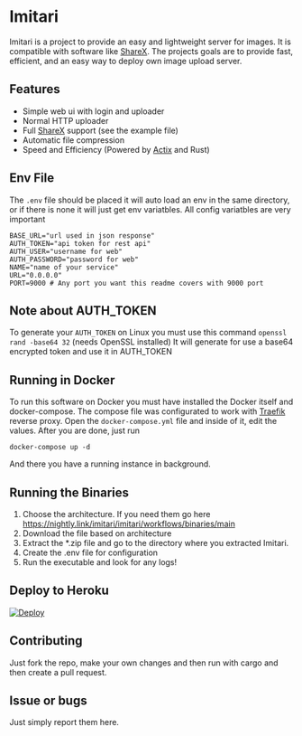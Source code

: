 # Imitari
Imitari is a project to provide an easy and lightweight server for images. It is compatible with software like [ShareX](https://github.com/ShareX/ShareX).
The projects goals are to provide fast, efficient, and an easy way to deploy own image upload server.

## Features

- Simple web ui with login and uploader
- Normal HTTP uploader
- Full [ShareX](https://github.com/ShareX/ShareX) support (see the example file)
- Automatic file compression
- Speed and Efficiency (Powered by [Actix](https://github.com/actix/actix) and Rust)

## Env File
The `.env` file should be placed
it will auto load an env in the same directory, or if there is none it will just get env variatbles. All config variatbles are very important

```env
BASE_URL="url used in json response"
AUTH_TOKEN="api token for rest api"
AUTH_USER="username for web"
AUTH_PASSWORD="password for web"
NAME="name of your service"
URL="0.0.0.0"
PORT=9000 # Any port you want this readme covers with 9000 port
```

## Note about AUTH_TOKEN

To generate your `AUTH_TOKEN` on Linux you must use this command `openssl rand -base64 32` (needs OpenSSL installed)
It will generate for use a base64 encrypted token and use it in AUTH_TOKEN

## Running in Docker

To run this software on Docker you must have installed the Docker itself and docker-compose.
The compose file was configurated to work with [Traefik](https://github.com/traefik/traefik) reverse proxy.
Open the `docker-compose.yml` file and inside of it, edit the values.
After you are done, just run

```shell
docker-compose up -d
```

And there you have a running instance in background.

## Running the Binaries

1. Choose the architecture. If you need them go here https://nightly.link/imitari/imitari/workflows/binaries/main
2. Download the file based on architecture
3. Extract the \*.zip file and go to the directory where you extracted Imitari.
4. Create the .env file for configuration
5. Run the executable and look for any logs!

## Deploy to Heroku

[![Deploy](https://www.herokucdn.com/deploy/button.svg)](https://heroku.com/deploy?template=https://github.com/imitari/imitari)

## Contributing

Just fork the repo, make your own changes and then run with cargo and then create a pull request.

## Issue or bugs

Just simply report them here.

